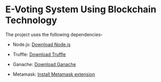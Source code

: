 # E-Voting System Using Blockchain Technology

The project uses the following dependencies- 

* Node.js: [Download Node.js](https://nodejs.org/en/download)

* Truffle: [Download Truffle](https://archive.trufflesuite.com/docs/truffle/how-to/install/)

* Ganache: [Download Ganache](https://archive.trufflesuite.com/ganache/)

* Metamask: [Install Metamask extension](https://metamask.io/download/)

